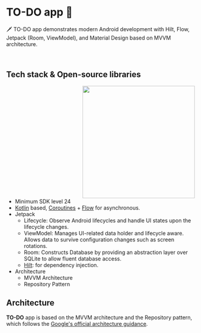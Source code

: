 <h1 align="start">TO-DO app 📑</h1>

<p align="start">  
🗡️  TO-DO app demonstrates modern Android development with Hilt, Flow, Jetpack (Room, ViewModel), and Material Design based on MVVM architecture.
</p>
<br>

## Tech stack & Open-source libraries

<div style="float: right; margin-left: 400px;">
  <img src="/previews/preview.gif" align="right" width="300"/>
</div>

- Minimum SDK level 24
- [Kotlin](https://kotlinlang.org/) based, [Coroutines](https://github.com/Kotlin/kotlinx.coroutines) + [Flow](https://kotlin.github.io/kotlinx.coroutines/kotlinx-coroutines-core/kotlinx.coroutines.flow/) for asynchronous.
- Jetpack
  - Lifecycle: Observe Android lifecycles and handle UI states upon the lifecycle changes.
  - ViewModel: Manages UI-related data holder and lifecycle aware. Allows data to survive configuration changes such as screen rotations.
  - Room: Constructs Database by providing an abstraction layer over SQLite to allow fluent database access.
  - [Hilt](https://dagger.dev/hilt/): for dependency injection.
- Architecture
  - MVVM Architecture 
  - Repository Pattern

## Architecture
**TO-DO** app is based on the MVVM architecture and the Repository pattern, which follows the [Google's official architecture guidance](https://developer.android.com/topic/architecture).
